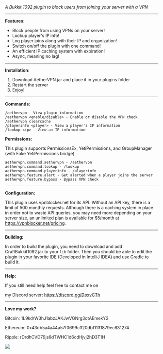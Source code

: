 *A Bukkit 1092 plugin to block users from joining your server with a VPN*

---

**Features:**

* Block people from using VPNs on your server!
* Lookup player's IP info!
* Log player joins along with their IP and organization!
* Switch on/off the plugin with one command!
* An efficient IP caching system with expiration!
* Async, meaning no lag!

---

**Installation:**

1. Download AetherVPN.jar and place it in your plugins folder
2. Restart the server
5. Enjoy!

---

**Commands:**

    /aethervpn - View plugin information
    /aethervpn <enable/disable> - Enable or disable the VPN check
    /aethervpn clearcache
	/playerinfo <player> - View a player's IP information
	/lookup <ip> - View an IP information

**Permissions:**

This plugin supports PermissionsEx, YetiPermissions, and GroupManager (with Fake YetiPermissions bridge)

    aethervpn.command.aethervpn - /aethervpn
	aethervpn.command.lookup - /lookup
	aethervpn.command.playerinfo - /playerinfo
    aethervpn.feature.alert - Get alerted when a player joins the server
    aethervpn.feature.bypass - Bypass VPN check

---

**Configuration:**

This plugin uses vpnblocker.net for its API. Without an API key,
there is a limit of 500 monthly requests. Although there is a caching system in place
in order not to waste API queries, you may need more depending on your server size,
an unlimited plan is available for $5/month at https://vpnblocker.net/pricing.

---

**Building:**

In order to build the plugin, you need to download and add CraftBukkit1092.jar
to your `lib` folder. Then you should be able to edit the plugin in your favorite
IDE (Developed in IntelliJ IDEA) and use Gradle to build it.

---

**Help:**

If you still need help feel free to contact me on

my Discord server: https://discord.gg/DpxvCTh

---	

**Love my work?**

Bitcoin: 1L9kdrW3hJ1abzJAKJwVGNrg3otAEmekY2

Ethereum: 0x43db5a4a44a57f0699c320dbf1131879ec831274

Ripple: rDrdhCVD79js6dTWHC1d6cdHjvj2hD3T1H

[![](https://www.paypalobjects.com/webstatic/en_US/btn/btn_donate_cc_147x47.png)](https://www.paypal.com/cgi-bin/webscr?cmd=_s-xclick&hosted_button_id=7QEHYC457X5SW)
